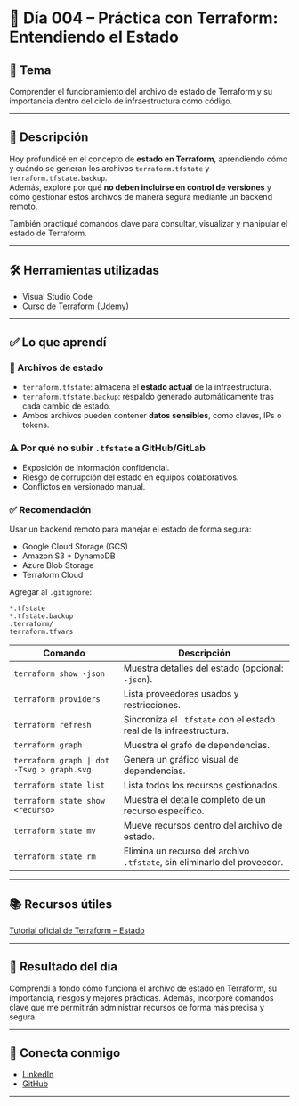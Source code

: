 # 📅 Día 004 – Práctica con Terraform: Entendiendo el Estado

## 📌 Tema

Comprender el funcionamiento del archivo de estado de Terraform y su importancia dentro del ciclo de infraestructura como código.

---

## 📘 Descripción

Hoy profundicé en el concepto de **estado en Terraform**, aprendiendo cómo y cuándo se generan los archivos `terraform.tfstate` y `terraform.tfstate.backup`.  
Además, exploré por qué **no deben incluirse en control de versiones** y cómo gestionar estos archivos de manera segura mediante un backend remoto.

También practiqué comandos clave para consultar, visualizar y manipular el estado de Terraform.

---

## 🛠️ Herramientas utilizadas

- Visual Studio Code
- Curso de Terraform (Udemy)

---

## ✅ Lo que aprendí

### 📄 Archivos de estado

- `terraform.tfstate`: almacena el **estado actual** de la infraestructura.
- `terraform.tfstate.backup`: respaldo generado automáticamente tras cada cambio de estado.
- Ambos archivos pueden contener **datos sensibles**, como claves, IPs o tokens.

### ⚠️ Por qué no subir `.tfstate` a GitHub/GitLab

- Exposición de información confidencial.
- Riesgo de corrupción del estado en equipos colaborativos.
- Conflictos en versionado manual.

### ✅ Recomendación

Usar un backend remoto para manejar el estado de forma segura:

- Google Cloud Storage (GCS)
- Amazon S3 + DynamoDB
- Azure Blob Storage
- Terraform Cloud

Agregar al `.gitignore`:

```gitignore
*.tfstate
*.tfstate.backup
.terraform/
terraform.tfvars
```

| Comando                                    | Descripción                                                              |
| ------------------------------------------ | ------------------------------------------------------------------------ |
| `terraform show -json`                     | Muestra detalles del estado (opcional: `-json`).                         |
| `terraform providers`                      | Lista proveedores usados y restricciones.                                |
| `terraform refresh`                        | Sincroniza el `.tfstate` con el estado real de la infraestructura.       |
| `terraform graph`                          | Muestra el grafo de dependencias.                                        |
| `terraform graph \| dot -Tsvg > graph.svg` | Genera un gráfico visual de dependencias.                                |
| `terraform state list`                     | Lista todos los recursos gestionados.                                    |
| `terraform state show <recurso>`           | Muestra el detalle completo de un recurso específico.                    |
| `terraform state mv`                       | Mueve recursos dentro del archivo de estado.                             |
| `terraform state rm`                       | Elimina un recurso del archivo `.tfstate`, sin eliminarlo del proveedor. |

---

## 📚 Recursos útiles

[Tutorial oficial de Terraform – Estado](https://developer.hashicorp.com/terraform/tutorials/certification-003)

---

## 🎯 Resultado del día

Comprendí a fondo cómo funciona el archivo de estado en Terraform, su importancia, riesgos y mejores prácticas.
Además, incorporé comandos clave que me permitirán administrar recursos de forma más precisa y segura.

---

## 🤝 Conecta conmigo

- [LinkedIn](https://www.linkedin.com/in/luis-felipe-carrasco/)
- [GitHub](https://github.com/pipeddev/)

---
